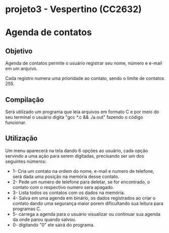 # projeto3 - Vespertino (CC2632)

# **Agenda de contatos**

## Objetivo


Agenda de contatos permite o usuário registrar seu nome, número e e-mail em um arquivo.

Cada registro numera uma prioridade ao contato, sendo o limite de contatos 255.


## Compilação


Será utilizado um programa que leia arquivos em formato C e por meio do seu terminal o usuário digita "gcc *.c && ./a.out" fazendo o código funcionar.

## Utilização


Um menu aparecerá na tela dando 6 opções ao usuário, cada opção servindo a uma ação para serem digitadas, precisando ser um dos seguintes números:

- 1- Cria um contato na ordem do nome, e-mail e numero de telefone, será dada uma posição na memória desse contato. 
- 2- Pede um numero de telefone para deletar, se for encontrado, o contato com o respectivo numero sera apagado.
- 3- Lista todos os contatos com os dados na memória.
- 4- Salva em uma agenda em binário, os dados registrados ao criar o contato dando uma segurança maior porem dificultando sua leitura para programas C.
- 5- carrega a agenda para o usuário visualizar ou continuar sua agenda da onde parou quando salvou.
- 0- digitando "0" ele sairá do programa.

